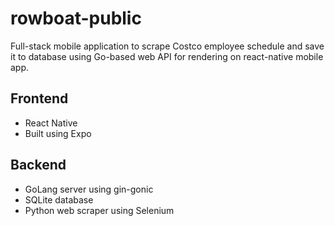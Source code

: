 # rowboat-public
 Full-stack mobile application to scrape Costco employee schedule and save it to database using Go-based web API for rendering on react-native mobile app.

## Frontend
 - React Native
 - Built using Expo 

 ## Backend
 - GoLang server using gin-gonic
 - SQLite database
 - Python web scraper using Selenium
